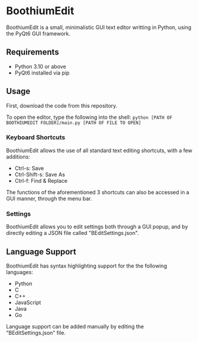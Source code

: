# BoothiumEdit

BoothiumEdit is a small, minimalistic GUI text editor writting in Python, using the PyQt6 GUI framework.

## Requirements

- Python 3.10 or above
- PyQt6 installed via pip

## Usage

First, download the code from this repository.

To open the editor, type the following into the shell:
`python [PATH OF BOOTHIUMEDIT FOLDER]/main.py [PATH OF FILE TO OPEN]`

### Keyboard Shortcuts

BoothiumEdit allows the use of all standard text editing shortcuts, with a few additions:

- Ctrl-s: Save
- Ctrl-Shift-s: Save As
- Ctrl-f: Find & Replace

The functions of the aforementioned 3 shortcuts can also be accessed in a GUI manner, through the menu bar.

### Settings

BoothiumEdit allows you to edit settings both through a GUI popup, and by directly editing a JSON file called "BEditSettings.json".

## Language Support

BoothiumEdit has syntax highlighting support for the the following languages:

- Python
- C
- C++
- JavaScript
- Java
- Go

Language support can be added manually by editing the "BEditSettings.json" file.